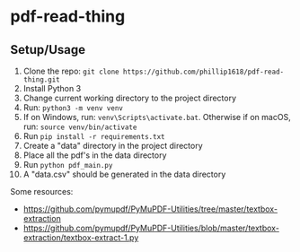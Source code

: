# pdf-read-thing

## Setup/Usage

1. Clone the repo: `git clone https://github.com/phillip1618/pdf-read-thing.git`
2. Install Python 3
3. Change current working directory to the project directory
4. Run: `python3 -m venv venv`
5. If on Windows, run: `venv\Scripts\activate.bat`. Otherwise if on macOS, run: `source venv/bin/activate`
6. Run `pip install -r requirements.txt`
7. Create a "data" directory in the project directory
8. Place all the pdf's in the data directory
9. Run `python pdf_main.py`
10. A "data.csv" should be generated in the data directory

Some resources:

- <https://github.com/pymupdf/PyMuPDF-Utilities/tree/master/textbox-extraction>
- <https://github.com/pymupdf/PyMuPDF-Utilities/blob/master/textbox-extraction/textbox-extract-1.py>
